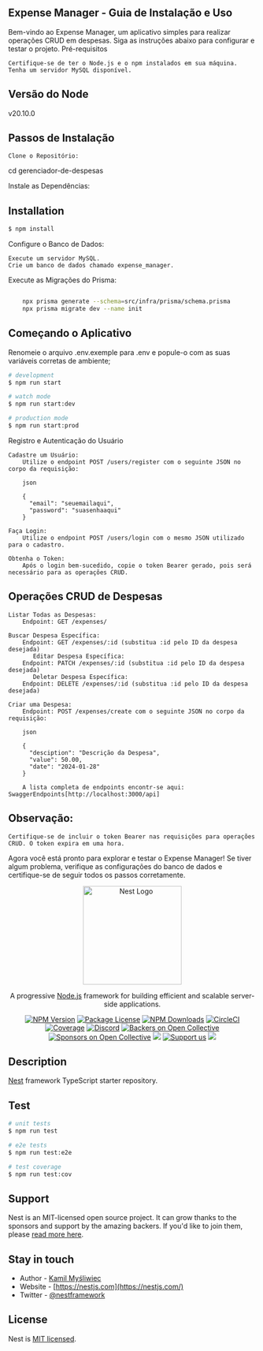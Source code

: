 ## Expense Manager - Guia de Instalação e Uso

Bem-vindo ao Expense Manager, um aplicativo simples para realizar operações CRUD em despesas. Siga as instruções abaixo para configurar e testar o projeto.
Pré-requisitos

    Certifique-se de ter o Node.js e o npm instalados em sua máquina.
    Tenha um servidor MySQL disponível.

## Versão do Node

v20.10.0

## Passos de Instalação

    Clone o Repositório:

cd gerenciador-de-despesas

Instale as Dependências:

## Installation

```bash
$ npm install
```

Configure o Banco de Dados:

    Execute um servidor MySQL.
    Crie um banco de dados chamado expense_manager.

Execute as Migrações do Prisma:

```bash

    npx prisma generate --schema=src/infra/prisma/schema.prisma
    npx prisma migrate dev --name init
```

## Começando o Aplicativo

Renomeie o arquivo .env.exemple para .env e popule-o com as suas variáveis corretas de ambiente;

```bash
# development
$ npm run start

# watch mode
$ npm run start:dev

# production mode
$ npm run start:prod
```

Registro e Autenticação do Usuário

    Cadastre um Usuário:
        Utilize o endpoint POST /users/register com o seguinte JSON no corpo da requisição:

        json

        {
          "email": "seuemailaqui",
          "password": "suasenhaaqui"
        }

    Faça Login:
        Utilize o endpoint POST /users/login com o mesmo JSON utilizado para o cadastro.

    Obtenha o Token:
        Após o login bem-sucedido, copie o token Bearer gerado, pois será necessário para as operações CRUD.

## Operações CRUD de Despesas

    Listar Todas as Despesas:
        Endpoint: GET /expenses/

    Buscar Despesa Específica:
        Endpoint: GET /expenses/:id (substitua :id pelo ID da despesa desejada)
           Editar Despesa Específica:
        Endpoint: PATCH /expenses/:id (substitua :id pelo ID da despesa desejada)
           Deletar Despesa Específica:
        Endpoint: DELETE /expenses/:id (substitua :id pelo ID da despesa desejada)

    Criar uma Despesa:
        Endpoint: POST /expenses/create com o seguinte JSON no corpo da requisição:

        json

        {
          "desciption": "Descrição da Despesa",
          "value": 50.00,
          "date": "2024-01-28"
        }

        A lista completa de endpoints encontr-se aqui: SwaggerEndpoints[http://localhost:3000/api]

## Observação:

    Certifique-se de incluir o token Bearer nas requisições para operações CRUD. O token expira em uma hora.

Agora você está pronto para explorar e testar o Expense Manager! Se tiver algum problema, verifique as configurações do banco de dados e certifique-se de seguir todos os passos corretamente.

<p align="center">
  <a href="http://nestjs.com/" target="blank"><img src="https://nestjs.com/img/logo-small.svg" width="200" alt="Nest Logo" /></a>
</p>

[circleci-image]: https://img.shields.io/circleci/build/github/nestjs/nest/master?token=abc123def456
[circleci-url]: https://circleci.com/gh/nestjs/nest

  <p align="center">A progressive <a href="http://nodejs.org" target="_blank">Node.js</a> framework for building efficient and scalable server-side applications.</p>
    <p align="center">
<a href="https://www.npmjs.com/~nestjscore" target="_blank"><img src="https://img.shields.io/npm/v/@nestjs/core.svg" alt="NPM Version" /></a>
<a href="https://www.npmjs.com/~nestjscore" target="_blank"><img src="https://img.shields.io/npm/l/@nestjs/core.svg" alt="Package License" /></a>
<a href="https://www.npmjs.com/~nestjscore" target="_blank"><img src="https://img.shields.io/npm/dm/@nestjs/common.svg" alt="NPM Downloads" /></a>
<a href="https://circleci.com/gh/nestjs/nest" target="_blank"><img src="https://img.shields.io/circleci/build/github/nestjs/nest/master" alt="CircleCI" /></a>
<a href="https://coveralls.io/github/nestjs/nest?branch=master" target="_blank"><img src="https://coveralls.io/repos/github/nestjs/nest/badge.svg?branch=master#9" alt="Coverage" /></a>
<a href="https://discord.gg/G7Qnnhy" target="_blank"><img src="https://img.shields.io/badge/discord-online-brightgreen.svg" alt="Discord"/></a>
<a href="https://opencollective.com/nest#backer" target="_blank"><img src="https://opencollective.com/nest/backers/badge.svg" alt="Backers on Open Collective" /></a>
<a href="https://opencollective.com/nest#sponsor" target="_blank"><img src="https://opencollective.com/nest/sponsors/badge.svg" alt="Sponsors on Open Collective" /></a>
  <a href="https://paypal.me/kamilmysliwiec" target="_blank"><img src="https://img.shields.io/badge/Donate-PayPal-ff3f59.svg"/></a>
    <a href="https://opencollective.com/nest#sponsor"  target="_blank"><img src="https://img.shields.io/badge/Support%20us-Open%20Collective-41B883.svg" alt="Support us"></a>
  <a href="https://twitter.com/nestframework" target="_blank"><img src="https://img.shields.io/twitter/follow/nestframework.svg?style=social&label=Follow"></a>
</p>
  <!--[![Backers on Open Collective](https://opencollective.com/nest/backers/badge.svg)](https://opencollective.com/nest#backer)
  [![Sponsors on Open Collective](https://opencollective.com/nest/sponsors/badge.svg)](https://opencollective.com/nest#sponsor)-->

## Description

[Nest](https://github.com/nestjs/nest) framework TypeScript starter repository.

## Test

```bash
# unit tests
$ npm run test

# e2e tests
$ npm run test:e2e

# test coverage
$ npm run test:cov
```

## Support

Nest is an MIT-licensed open source project. It can grow thanks to the sponsors and support by the amazing backers. If you'd like to join them, please [read more here](https://docs.nestjs.com/support).

## Stay in touch

- Author - [Kamil Myśliwiec](https://kamilmysliwiec.com)
- Website - [https://nestjs.com](https://nestjs.com/)
- Twitter - [@nestframework](https://twitter.com/nestframework)

## License

Nest is [MIT licensed](LICENSE).
